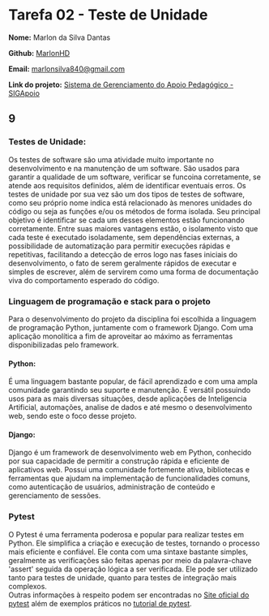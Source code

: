 # Tarefa 02 - Teste de Unidade

**Nome:** Marlon da Silva Dantas

**Github:** [MarlonHD](https://github.com/MarlonHD)

**Email:** marlonsilva840@gmail.com

**Link do projeto:** [Sistema de Gerenciamento do Apoio Pedagógico - SIGApoio](https://github.com/tgo-mas/SIGApoio)

## 9

###  Testes de Unidade: 
Os testes de software são uma atividade muito importante no desenvolvimento e na manutenção de um software. São usados para garantir a qualidade de um software, verificar se funcoina corretamente, se atende aos requisitos definidos, além de identificar eventuais erros. Os testes de unidade por sua vez são um dos tipos de testes de software, como seu próprio nome indica está relacionado às menores unidades do código ou seja as funções e/ou os métodos de forma isolada. Seu principal objetivo é identificar se cada um desses elementos estão funcionando corretamente. Entre suas maiores vantagens estão, o isolamento visto que cada teste é executado isoladamente, sem dependências externas, a possibilidade de automatização para permitir execuções rápidas e repetitivas, facilitando a detecção de erros logo nas fases iniciais do desenvolvimento, o fato de serem geralmente rápidos de executar e simples de escrever, além de servirem como uma forma de documentação viva do comportamento esperado do código.

### Linguagem de programação e stack para o projeto

Para o desenvolvimento do projeto da disciplina foi escolhida a linguagem de programação Python, juntamente com o framework Django. Com uma aplicação monolítica a fim de aproveitar ao máximo as ferramentas disponibilizadas pelo framework.

#### Python: 
É uma linguagem bastante popular, de fácil aprendizado e com uma ampla comunidade garantindo seu suporte e manutenção. É versátil possuindo usos para as mais diversas situações, desde aplicações de Inteligencia Artificial, automações, analise de dados e até mesmo o desenvolvimento web, sendo este o foco desse projeto.

#### Django:
Django é um framework de desenvolvimento web em Python, conhecido por sua capacidade de permitir a construção rápida e eficiente de aplicativos web. Possui uma comunidade fortemente ativa, bibliotecas e ferramentas que ajudam na implementação de funcionalidades comuns, como autenticação de usuários, administração de conteúdo e gerenciamento de sessões.

### Pytest
O Pytest é uma ferramenta poderosa e popular para realizar testes em Python. Ele simplifica a criação e execução de testes, tornando o processo mais eficiente e confiável. Ele conta com uma sintaxe bastante simples, geralmente as verificações são feitas apenas por meio da palavra-chave 'assert' seguida da operação lógica a ser verificada. Ele pode ser utilizado tanto para testes de unidade, quanto para testes de integração mais complexos. <br>
Outras informações à respeito podem ser encontradas no [Site oficial do pytest](https://docs.pytest.org/en/stable/) além de exemplos práticos no
[tutorial de pytest](https://medium.com/assertqualityassurance/tutorial-de-pytest-para-iniciantes-cbdd81c6d761).

